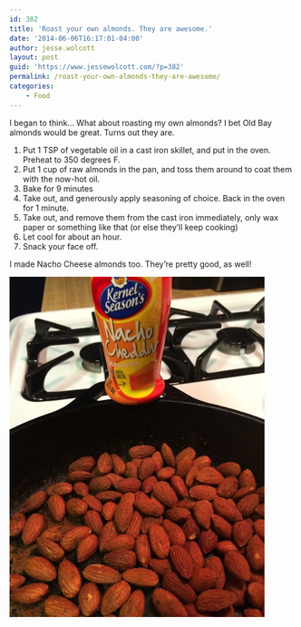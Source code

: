 ```yaml
---
id: 382
title: 'Roast your own almonds. They are awesome.'
date: '2014-06-06T16:17:01-04:00'
author: jesse.wolcott
layout: post
guid: 'https://www.jessewolcott.com/?p=382'
permalink: /roast-your-own-almonds-they-are-awesome/
categories:
    - Food
---
```


I began to think… What about roasting my own almonds? I bet Old Bay almonds would be great. Turns out they are.

1. Put 1 TSP of vegetable oil in a cast iron skillet, and put in the oven. Preheat to 350 degrees F.
2. Put 1 cup of raw almonds in the pan, and toss them around to coat them with the now-hot oil.
3. Bake for 9 minutes
4. Take out, and generously apply seasoning of choice. Back in the oven for 1 minute.
5. Take out, and remove them from the cast iron immediately, only wax paper or something like that (or else they’ll keep cooking)
6. Let cool for about an hour.
7. Snack your face off.

I made Nacho Cheese almonds too. They’re pretty good, as well!

![IMG 6242](/assets/img/2014/06/IMG_6242.jpeg)